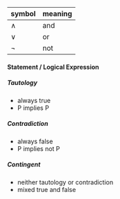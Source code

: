 
| symbol | meaning |
| - | - |
| ∧ | and |
| ∨ | or |
| ¬ | not |

#### Statement / Logical Expression
##### Tautology
- always true
- P implies P

##### Contradiction
- always false
- P implies not P

##### Contingent
- neither tautology or contradiction
- mixed true and false
